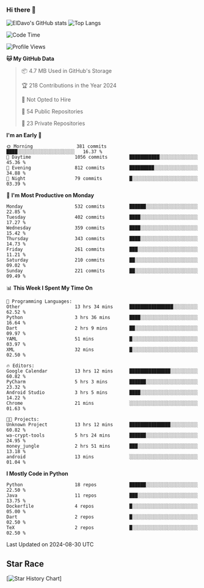 ### Hi there 👋
![ElDavo's GitHub stats](https://github-readme-stats.vercel.app/api?username=ElDavoo&show_icons=true&theme=chartreuse-dark)
![Top Langs](https://github-readme-stats.vercel.app/api/top-langs/?username=ElDavoo&theme=chartreuse-dark&layout=compact)

<!--START_SECTION:waka-->
![Code Time](http://img.shields.io/badge/Code%20Time-1%2C795%20hrs%2039%20mins-blue)

![Profile Views](http://img.shields.io/badge/Profile%20Views-5-blue)

**🐱 My GitHub Data** 

> 📦 4.7 MB Used in GitHub's Storage 
 > 
> 🏆 218 Contributions in the Year 2024
 > 
> 🚫 Not Opted to Hire
 > 
> 📜 54 Public Repositories 
 > 
> 🔑 23 Private Repositories 
 > 
**I'm an Early 🐤** 

```text
🌞 Morning                381 commits         ████░░░░░░░░░░░░░░░░░░░░░   16.37 % 
🌆 Daytime                1056 commits        ███████████░░░░░░░░░░░░░░   45.36 % 
🌃 Evening                812 commits         █████████░░░░░░░░░░░░░░░░   34.88 % 
🌙 Night                  79 commits          █░░░░░░░░░░░░░░░░░░░░░░░░   03.39 % 
```
📅 **I'm Most Productive on Monday** 

```text
Monday                   532 commits         ██████░░░░░░░░░░░░░░░░░░░   22.85 % 
Tuesday                  402 commits         ████░░░░░░░░░░░░░░░░░░░░░   17.27 % 
Wednesday                359 commits         ████░░░░░░░░░░░░░░░░░░░░░   15.42 % 
Thursday                 343 commits         ████░░░░░░░░░░░░░░░░░░░░░   14.73 % 
Friday                   261 commits         ███░░░░░░░░░░░░░░░░░░░░░░   11.21 % 
Saturday                 210 commits         ██░░░░░░░░░░░░░░░░░░░░░░░   09.02 % 
Sunday                   221 commits         ██░░░░░░░░░░░░░░░░░░░░░░░   09.49 % 
```


📊 **This Week I Spent My Time On** 

```text
💬 Programming Languages: 
Other                    13 hrs 34 mins      ████████████████░░░░░░░░░   62.52 % 
Python                   3 hrs 36 mins       ████░░░░░░░░░░░░░░░░░░░░░   16.64 % 
Dart                     2 hrs 9 mins        ██░░░░░░░░░░░░░░░░░░░░░░░   09.97 % 
YAML                     51 mins             █░░░░░░░░░░░░░░░░░░░░░░░░   03.97 % 
XML                      32 mins             █░░░░░░░░░░░░░░░░░░░░░░░░   02.50 % 

🔥 Editors: 
Google Calendar          13 hrs 12 mins      ███████████████░░░░░░░░░░   60.82 % 
PyCharm                  5 hrs 3 mins        ██████░░░░░░░░░░░░░░░░░░░   23.32 % 
Android Studio           3 hrs 5 mins        ████░░░░░░░░░░░░░░░░░░░░░   14.22 % 
Chrome                   21 mins             ░░░░░░░░░░░░░░░░░░░░░░░░░   01.63 % 

🐱‍💻 Projects: 
Unknown Project          13 hrs 12 mins      ███████████████░░░░░░░░░░   60.82 % 
wa-crypt-tools           5 hrs 24 mins       ██████░░░░░░░░░░░░░░░░░░░   24.95 % 
money_jungle             2 hrs 51 mins       ███░░░░░░░░░░░░░░░░░░░░░░   13.18 % 
android                  13 mins             ░░░░░░░░░░░░░░░░░░░░░░░░░   01.04 % 
```

**I Mostly Code in Python** 

```text
Python                   18 repos            ██████░░░░░░░░░░░░░░░░░░░   22.50 % 
Java                     11 repos            ███░░░░░░░░░░░░░░░░░░░░░░   13.75 % 
Dockerfile               4 repos             █░░░░░░░░░░░░░░░░░░░░░░░░   05.00 % 
Dart                     2 repos             █░░░░░░░░░░░░░░░░░░░░░░░░   02.50 % 
TeX                      2 repos             █░░░░░░░░░░░░░░░░░░░░░░░░   02.50 % 
```




 Last Updated on 2024-08-30 UTC
<!--END_SECTION:waka-->

## Star Race

[![Star History Chart](https://api.star-history.com/svg?repos=ElDavoo/WhatsApp-Crypt14-Crypt15-Decrypter,ElDavoo/TuringOS,EliteAndroidApps/WhatsApp-Crypt12-Decrypter,KnugiHK/Whatsapp-Chat-Exporter&type=Date)]
